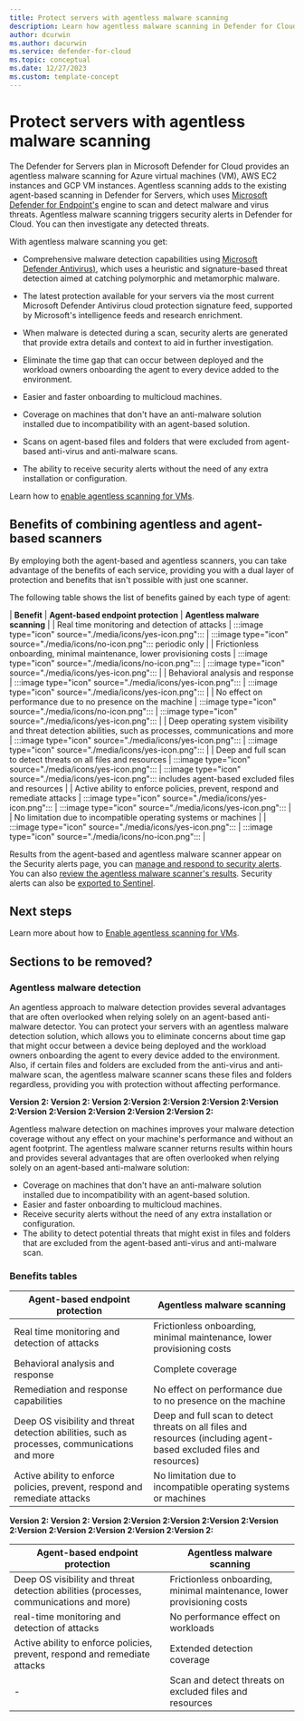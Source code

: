 ```yaml
---
title: Protect servers with agentless malware scanning
description: Learn how agentless malware scanning in Defender for Cloud can protect your virtual machines from malware.
author: dcurwin
ms.author: dacurwin
ms.service: defender-for-cloud
ms.topic: conceptual
ms.date: 12/27/2023
ms.custom: template-concept
---
```


# Protect servers with agentless malware scanning

The Defender for Servers plan in Microsoft Defender for Cloud provides an agentless malware scanning for Azure virtual machines (VM), AWS EC2 instances and GCP VM instances. Agentless scanning adds to the existing agent-based scanning in Defender for Servers, which uses [Microsoft Defender for Endpoint's](integration-defender-for-endpoint.md) engine to scan and detect malware and virus threats. Agentless malware scanning triggers security alerts in Defender for Cloud. You can then investigate any detected threats.

With agentless malware scanning you get:

- Comprehensive malware detection capabilities using [Microsoft Defender Antivirus)](/microsoft-365/security/defender-endpoint/microsoft-defender-antivirus-windows?view=o365-worldwide), which uses a heuristic and signature-based threat detection aimed at catching polymorphic and metamorphic malware. 

- The latest protection available for your servers via the most current Microsoft Defender Antivirus cloud protection signature feed, supported by Microsoft's intelligence feeds and research enrichment.

- When malware is detected during a scan, security alerts are generated that provide extra details and context to aid in further investigation.

- Eliminate the time gap that can occur between deployed and the workload owners onboarding the agent to every device added to the environment.

- Easier and faster onboarding to multicloud machines.

- Coverage on machines that don't have an anti-malware solution installed due to incompatibility with an agent-based solution.

- Scans on agent-based files and folders that were excluded from agent-based anti-virus and anti-malware scans.

- The ability to receive security alerts without the need of any extra installation or configuration.

Learn how to [enable agentless scanning for VMs](enable-agentless-scanning-vms.md).

## Benefits of combining agentless and agent-based scanners

By employing both the agent-based and agentless scanners, you can take advantage of the benefits of each service, providing you with a dual layer of protection and benefits that isn't possible with just one scanner.

The following table shows the list of benefits gained by each type of agent:

| **Benefit** | **Agent-based endpoint protection** |  **Agentless malware scanning** |
| Real time monitoring and detection of attacks | :::image type="icon" source="./media/icons/yes-icon.png"::: | :::image type="icon" source="./media/icons/no-icon.png"::: periodic only |
| Frictionless onboarding, minimal maintenance, lower provisioning costs | :::image type="icon" source="./media/icons/no-icon.png"::: | :::image type="icon" source="./media/icons/yes-icon.png"::: |
| Behavioral analysis and response | :::image type="icon" source="./media/icons/yes-icon.png"::: | :::image type="icon" source="./media/icons/yes-icon.png"::: |
| No effect on performance due to no presence on the machine | :::image type="icon" source="./media/icons/no-icon.png"::: | :::image type="icon" source="./media/icons/yes-icon.png"::: |
| Deep operating system visibility and threat detection abilities, such as processes, communications and more | :::image type="icon" source="./media/icons/yes-icon.png"::: | :::image type="icon" source="./media/icons/yes-icon.png"::: |
| Deep and full scan to detect threats on all files and resources | :::image type="icon" source="./media/icons/yes-icon.png"::: | :::image type="icon" source="./media/icons/yes-icon.png"::: includes agent-based excluded files and resources |
| Active ability to enforce policies, prevent, respond and remediate attacks | :::image type="icon" source="./media/icons/yes-icon.png"::: | :::image type="icon" source="./media/icons/yes-icon.png"::: |
| No limitation due to incompatible operating systems or machines | | :::image type="icon" source="./media/icons/yes-icon.png"::: | :::image type="icon" source="./media/icons/no-icon.png"::: |

Results from the agent-based and agentless malware scanner appear on the Security alerts page, you can [manage and respond to security alerts](managing-and-responding-alerts.md). You can also [review the agentless malware scanner's results](managing-and-responding-alerts.md#review-the-agentless-scans-results). Security alerts can also be [exported to Sentinel](export-to-siem.md).

## Next steps

Learn more about how to [Enable agentless scanning for VMs](enable-agentless-scanning-vms.md).

## Sections to be removed?

### Agentless malware detection

An agentless approach to malware detection provides several advantages that are often overlooked when relying solely on an agent-based anti-malware detector. You can protect your servers with an agentless malware detection solution, which allows you to eliminate concerns about time gap that might occur between a device being deployed and the workload owners onboarding the agent to every device added to the environment. Also, if certain files and folders are excluded from the anti-virus and anti-malware scan, the agentless malware scanner scans these files and folders regardless, providing you with protection without affecting performance.

**Version 2: Version 2: Version 2:Version 2:Version 2:Version 2:Version 2:Version 2:Version 2:Version 2:Version 2:Version 2:**

Agentless malware detection on machines improves your malware detection coverage without any effect on your machine's performance and without an agent footprint. The agentless malware scanner returns results within hours and provides several advantages that are often overlooked when relying solely on an agent-based anti-malware solution:

- Coverage on machines that don't have an anti-malware solution installed due to incompatibility with an agent-based solution.
- Easier and faster onboarding to multicloud machines.
- Receive security alerts without the need of any extra installation or configuration. 
- The ability to detect potential threats that might exist in files and folders that are excluded from the agent-based anti-virus and anti-malware scan.

### Benefits tables

| **Agent-based endpoint protection** | **Agentless malware scanning** |
|--|--|
| Real time monitoring and detection of attacks | Frictionless onboarding, minimal maintenance, lower provisioning costs |
| Behavioral analysis and response | Complete coverage |
| Remediation and response capabilities | No effect on performance due to no presence on the machine |
| Deep OS visibility and threat detection abilities, such as processes, communications and more | Deep and full scan to detect threats on all files and resources (including agent-based excluded files and resources)|
|Active ability to enforce policies, prevent, respond and remediate attacks| No limitation due to incompatible operating systems or machines |

**Version 2: Version 2: Version 2:Version 2:Version 2:Version 2:Version 2:Version 2:Version 2:Version 2:Version 2:Version 2:**

| **Agent-based endpoint protection** | **Agentless malware scanning** |
|--|--|
| Deep OS visibility and threat detection abilities (processes, communications and more) | Frictionless onboarding, minimal maintenance, lower provisioning costs |
| real-time monitoring and detection of attacks | No performance effect on workloads |
| Active ability to enforce policies, prevent, respond and remediate attacks | Extended detection coverage |
| - | Scan and detect threats on excluded files and resources |

